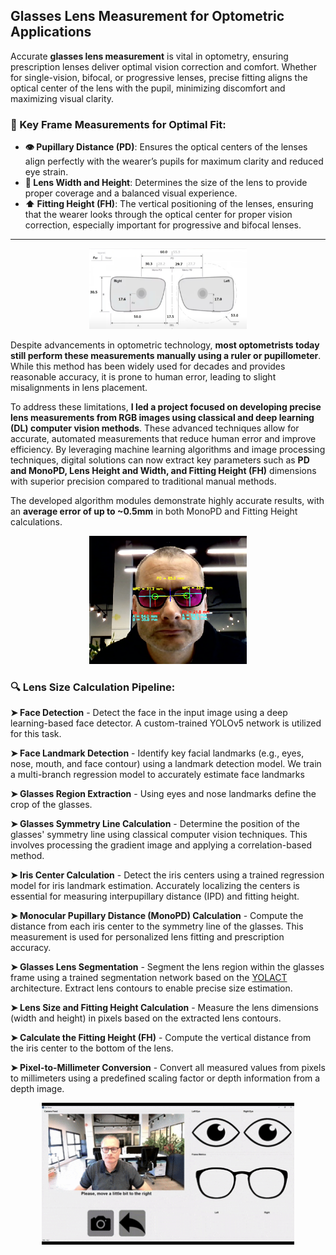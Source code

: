 ## Glasses Lens Measurement for Optometric Applications ##

Accurate **glasses lens measurement** is vital in optometry, ensuring prescription lenses deliver optimal vision correction and comfort. Whether for single-vision, bifocal, or progressive lenses, precise fitting aligns the optical center of the lens with the pupil, minimizing discomfort and maximizing visual clarity.

### 📏 Key Frame Measurements for Optimal Fit: ###
+ **👁️ Pupillary Distance (PD)**: Ensures the optical centers of the lenses align perfectly with the wearer’s pupils for maximum clarity and reduced eye strain.
+ **📐 Lens Width and Height**: Determines the size of the lens to provide proper coverage and a balanced visual experience.
+ **⬆️ Fitting Height (FH)**: The vertical positioning of the lenses, ensuring that the wearer looks through the optical center for proper vision correction, especially important for progressive and bifocal lenses.

---

<div style="text-align: center;">
  <img src="images/LensMeasurements2.png?raw=true" width="50%" height="50%"/>
</div>

Despite advancements in optometric technology, **most optometrists today still perform these measurements manually using a ruler or pupillometer**. While this method has been widely used for decades and provides reasonable accuracy, it is prone to human error, leading to slight misalignments in lens placement.

To address these limitations, **I led a project focused on developing precise lens measurements from RGB images using classical and deep learning (DL) computer vision methods**. These advanced techniques allow for accurate, automated measurements that reduce human error and improve efficiency. By leveraging machine learning algorithms and image processing techniques, digital solutions can now extract key parameters such as **PD and MonoPD, Lens Height and Width, and Fitting Height (FH)** dimensions with superior precision compared to traditional manual methods.

The developed algorithm modules demonstrate highly accurate results, with an **average error of up to ~0.5mm** in both MonoPD and Fitting Height calculations.

<div style="text-align: center;">
  <img src="images/demo_image.png?raw=true" width="50%" height="50%"/>
</div>



### 🔍 Lens Size Calculation Pipeline: ###

**➤ Face Detection** - Detect the face in the input image using a deep learning-based face detector. A custom-trained YOLOv5 network is utilized for this task. 

**➤ Face Landmark Detection** - Identify key facial landmarks (e.g., eyes, nose, mouth, and face contour) using a landmark detection model. We train a multi-branch regression model to accurately estimate face landmarks

**➤ Glasses Region Extraction** - Using eyes and nose landmarks define the crop of the glasses.

**➤ Glasses Symmetry Line Calculation** - Determine the position of the glasses' symmetry line using classical computer vision techniques. This involves processing the gradient image and applying a correlation-based method.

**➤ Iris Center Calculation** - Detect the iris centers using a trained regression model for iris landmark estimation. Accurately localizing the centers is essential for measuring interpupillary distance (IPD) and fitting height.

**➤ Monocular Pupillary Distance (MonoPD) Calculation** - Compute the distance from each iris center to the symmetry line of the glasses. This measurement is used for personalized lens fitting and prescription accuracy.

**➤ Glasses Lens Segmentation** - Segment the lens region within the glasses frame using a trained segmentation network based on the [YOLACT](https://arxiv.org/abs/1904.02689) architecture. Extract lens contours to enable precise size estimation.

**➤ Lens Size and Fitting Height Calculation** - Measure the lens dimensions (width and height) in pixels based on the extracted lens contours.
   
**➤ Calculate the Fitting Height (FH)** - Compute the vertical distance from the iris center to the bottom of the lens.

**➤ Pixel-to-Millimeter Conversion** - Convert all measured values from pixels to millimeters using a predefined scaling factor or depth information from a depth image.

<div style="text-align: center;">
  <img src="images/EyeSense.gif?raw=true" width="80%" height="80%"/>
</div>
